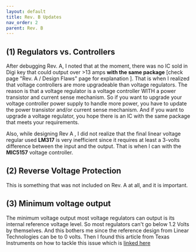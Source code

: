 ```yaml
---
layout: default
title: Rev. B Updates
nav_order: 2
parent: Rev. B
---
```


## (1) Regulators vs. Controllers

After debugging Rev. A, I noted that at the moment, there was no IC sold in Digi key that could output over >13 amps **with the same package** [check page "Rev. A / Design Flaws" page for explanation ]. That is when I realized that voltage controllers are more upgradeable than voltage regulators. The reason is that a voltage regulator is a voltage controller WITH a power transistor and current sense mechanism. So if you want to upgrade your voltage controller power supply to handle more power, you have to update the power transistor and/or current sense mechanism. And if you want to upgrade a voltage regulator, you hope there is an IC with the same package that meets your requirements. 

Also, while designing Rev A , I did not realize that the final linear voltage regular used **LM317** is very inefficient since it requires at least a 3-volts difference between the input and the output. That is when I can with the **MIC5157** voltage controller. 

## (2) Reverse Voltage Protection

This is something that was not included on Rev. A at all, and it is important. 

## (3) Minimum voltage output

The minimum voltage output most voltage regulators can output is its internal reference voltage level. So most regulators can't go below 1.2 Volts by themselves. And this bothers me since the reference design from Linear Technologies can be to 0 volts. Then I found this article from Texas Instruments on how to tackle this issue which is [linked here](https://github.com/edmugu/arduino_adjustable_power_supply/blob/master/documentation/TI_Below_1V2.pdf) 



